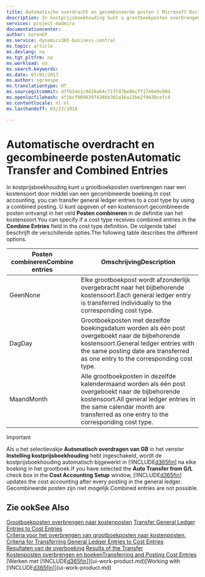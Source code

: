 ```yaml
---
title: Automatische overdracht en gecombineerde posten | Microsoft Docs
description: In kostprijsboekhouding kunt u grootboekposten overbrengen naar een kostensoort door middel van een gecombineerde boeking. U kunt opgeven of een kostensoort gecombineerde posten ontvangt in het veld **Posten combineren** in de definitie van het kostensoort. De volgende tabel beschrijft de verschillende opties.
services: project-madeira
documentationcenter: 
author: SorenGP
ms.service: dynamics365-business-central
ms.topic: article
ms.devlang: na
ms.tgt_pltfrm: na
ms.workload: na
ms.search.keywords: 
ms.date: 07/01/2017
ms.author: sgroespe
ms.translationtype: HT
ms.sourcegitcommit: d7fb34e1c9428a64c71ff47be8bcff174649c00d
ms.openlocfilehash: 4f1bcf009b397438bb302a16a23be2f4638cefc4
ms.contentlocale: nl-nl
ms.lasthandoff: 03/22/2018

---
```

# <a name="automatic-transfer-and-combined-entries"></a><span data-ttu-id="0b80c-105">Automatische overdracht en gecombineerde posten</span><span class="sxs-lookup"><span data-stu-id="0b80c-105">Automatic Transfer and Combined Entries</span></span>
<span data-ttu-id="0b80c-106">In kostprijsboekhouding kunt u grootboekposten overbrengen naar een kostensoort door middel van een gecombineerde boeking.</span><span class="sxs-lookup"><span data-stu-id="0b80c-106">In cost accounting, you can transfer general ledger entries to a cost type by using a combined posting.</span></span> <span data-ttu-id="0b80c-107">U kunt opgeven of een kostensoort gecombineerde posten ontvangt in het veld **Posten combineren** in de definitie van het kostensoort.</span><span class="sxs-lookup"><span data-stu-id="0b80c-107">You can specify if a cost type receives combined entries in the **Combine Entries** field in the cost type definition.</span></span> <span data-ttu-id="0b80c-108">De volgende tabel beschrijft de verschillende opties.</span><span class="sxs-lookup"><span data-stu-id="0b80c-108">The following table describes the different options.</span></span>  

|<span data-ttu-id="0b80c-109">Posten combineren</span><span class="sxs-lookup"><span data-stu-id="0b80c-109">Combine entries</span></span>|<span data-ttu-id="0b80c-110">Omschrijving</span><span class="sxs-lookup"><span data-stu-id="0b80c-110">Description</span></span>|  
|---------------------|-----------------|  
|<span data-ttu-id="0b80c-111">Geen</span><span class="sxs-lookup"><span data-stu-id="0b80c-111">None</span></span>|<span data-ttu-id="0b80c-112">Elke grootboekpost wordt afzonderlijk overgebracht naar het bijbehorende kostensoort.</span><span class="sxs-lookup"><span data-stu-id="0b80c-112">Each general ledger entry is transferred individually to the corresponding cost type.</span></span>|  
|<span data-ttu-id="0b80c-113">Dag</span><span class="sxs-lookup"><span data-stu-id="0b80c-113">Day</span></span>|<span data-ttu-id="0b80c-114">Grootboekposten met dezelfde boekingsdatum worden als één post overgeboekt naar de bijbehorende kostensoort.</span><span class="sxs-lookup"><span data-stu-id="0b80c-114">General ledger entries with the same posting date are transferred as one entry to the corresponding cost type.</span></span>|  
|<span data-ttu-id="0b80c-115">Maand</span><span class="sxs-lookup"><span data-stu-id="0b80c-115">Month</span></span>|<span data-ttu-id="0b80c-116">Alle grootboekposten in dezelfde kalendermaand worden als één post overgeboekt naar de bijbehorende kostensoort.</span><span class="sxs-lookup"><span data-stu-id="0b80c-116">All general ledger entries in the same calendar month are transferred as one entry to the corresponding cost type.</span></span>|  

> [!IMPORTANT]  
>  <span data-ttu-id="0b80c-117">Als u het selectievakje **Automatisch overdragen van GB** in het venster **Instelling kostprijsboekhouding** hebt ingeschakeld, wordt de kostprijsboekhouding automatisch bijgewerkt in [!INCLUDE[d365fin](includes/d365fin_md.md)] na elke boeking in het grootboek.</span><span class="sxs-lookup"><span data-stu-id="0b80c-117">If you have selected the **Auto Transfer from G/L** check box in the **Cost Accounting Setup** window, [!INCLUDE[d365fin](includes/d365fin_md.md)] updates the cost accounting after every posting in the general ledger.</span></span> <span data-ttu-id="0b80c-118">Gecombineerde posten zijn niet mogelijk.</span><span class="sxs-lookup"><span data-stu-id="0b80c-118">Combined entries are not possible.</span></span>  

## <a name="see-also"></a><span data-ttu-id="0b80c-119">Zie ook</span><span class="sxs-lookup"><span data-stu-id="0b80c-119">See Also</span></span>  
 <span data-ttu-id="0b80c-120">[Grootboekposten overbrengen naar kostenposten](finance-how-to-transfer-general-ledger-entries-to-cost-entries.md) </span><span class="sxs-lookup"><span data-stu-id="0b80c-120">[Transfer General Ledger Entries to Cost Entries](finance-how-to-transfer-general-ledger-entries-to-cost-entries.md) </span></span>  
 <span data-ttu-id="0b80c-121">[Criteria voor het overbrengen van grootboekposten naar kostenposten.](finance-criteria-for-transferring-general-ledger-entries-to-cost-entries.md) </span><span class="sxs-lookup"><span data-stu-id="0b80c-121">[Criteria for Transferring General Ledger Entries to Cost Entries](finance-criteria-for-transferring-general-ledger-entries-to-cost-entries.md) </span></span>  
 <span data-ttu-id="0b80c-122">[Resultaten van de overboeking](finance-results-of-the-transfer.md) </span><span class="sxs-lookup"><span data-stu-id="0b80c-122">[Results of the Transfer](finance-results-of-the-transfer.md) </span></span>  
 [<span data-ttu-id="0b80c-123">Kostenposten overbrengen en boeken</span><span class="sxs-lookup"><span data-stu-id="0b80c-123">Transferring and Posting Cost Entries</span></span>](finance-transfer-and-post-cost-entries.md)  
 <span data-ttu-id="0b80c-124">[Werken met [!INCLUDE[d365fin](includes/d365fin_md.md)]](ui-work-product.md)</span><span class="sxs-lookup"><span data-stu-id="0b80c-124">[Working with [!INCLUDE[d365fin](includes/d365fin_md.md)]](ui-work-product.md)</span></span>

